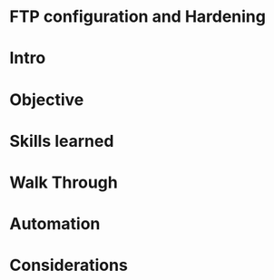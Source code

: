 # FTP configuration and Hardening

# Intro

# Objective

# Skills learned

# Walk Through

# Automation

# Considerations
